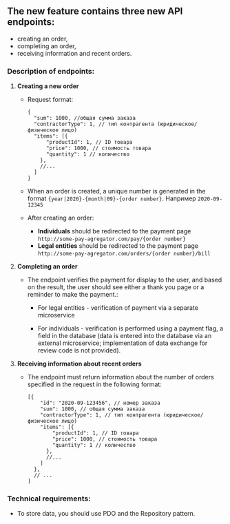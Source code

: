 ## The new feature contains three new API endpoints:
- creating an order,
- completing an order,
- receiving information and recent orders.

### Description of endpoints:

1. **Creating a new order**
    - Request format:

        ```
        {
          "sum": 1000, //общая сумма заказа
          "contractorType": 1, // тип контрагента (юридическое/физическое лицо)
          "items": [{
              "productId": 1, // ID товара
              "price": 1000, // стоимость товара
              "quantity": 1 // количество
            },
            //...
          ]
        }
        ```

    - When an order is created, a unique number is generated in the format
      `{year|2020}-{month|09}-{order number}`. Например `2020-09-12345`
    - After creating an order:
        - **Individuals** should be redirected to the payment page
          `http://some-pay-agregator.com/pay/{order number}`
        - **Legal entities** should be redirected to the payment page
          `http://some-pay-agregator.com/orders/{order number}/bill`


2. **Completing an order**
    - The endpoint verifies the payment for display to the user, and based on the result, the user should see either a thank you page or a reminder to make the payment.:
        - For legal entities - verification of payment via a separate microservice

        - For individuals - verification is performed using a payment flag, a field in the database (data is entered into the database via an external microservice; implementation of data exchange for review code is not provided).


3. **Receiving information about recent orders**
    - The endpoint must return information about the number of orders specified in the request in the following format:

         ```
         [{
             "id": "2020-09-123456", // номер заказа
             "sum": 1000, // общая сумма заказа
             "contractorType": 1, // тип контрагента (юридическое/физическое лицо)
             "items": [{
                 "productId": 1, // ID товара
                 "price": 1000, // стоимость товара
                 "quantity": 1 // количество
               },
               //...
             ]
           },
           // ...
         ]
         ```

### Technical requirements:
- To store data, you should use PDO and the Repository pattern.

